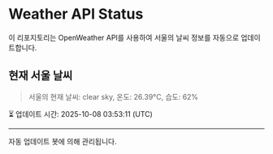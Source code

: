 
# Weather API Status

이 리포지토리는 OpenWeather API를 사용하여 서울의 날씨 정보를 자동으로 업데이트합니다.

## 현재 서울 날씨
> 서울의 현재 날씨: clear sky, 온도: 26.39°C, 습도: 62%

⏳ 업데이트 시간: 2025-10-08 03:53:11 (UTC)

---
자동 업데이트 봇에 의해 관리됩니다.
